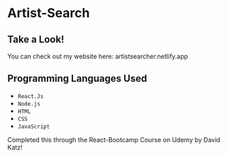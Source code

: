 # Artist-Search

## Take a Look!
You can check out my website here: artistsearcher.netlify.app

## Programming Languages Used
- `React.Js`
- `Node.js`
- `HTML`
- `CSS`
- `JavaScript`


Completed this through the React-Bootcamp Course on Udemy by David Katz!
